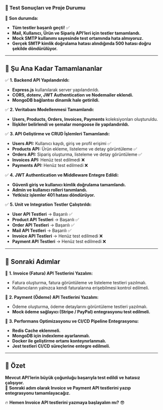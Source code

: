 ### **📌 Test Sonuçları ve Proje Durumu**
📌 **Son durumda:**
- **Tüm testler başarılı geçti!** ✅  
- **Mail, Kullanıcı, Ürün ve Sipariş API’leri için testler tamamlandı.**  
- **Mock SMTP kullanımı sayesinde test ortamında hata almıyoruz.**  
- **Gerçek SMTP kimlik doğrulama hatası alındığında 500 hatası doğru şekilde döndürülüyor.**  

---

## **📌 Şu Ana Kadar Tamamlananlar**
✅ **1. Backend API Yapılandırıldı:**  
   - **Express.js** kullanılarak server yapılandırıldı.
   - **CORS, dotenv, JWT Authentication ve Nodemailer eklendi.**
   - **MongoDB bağlantısı dinamik hale getirildi.**  

✅ **2. Veritabanı Modellenmesi Tamamlandı:**  
   - **Users, Products, Orders, Invoices, Payments** koleksiyonları oluşturuldu.
   - **İlişkiler belirlendi ve şemalar mongoose ile yapılandırıldı.**  

✅ **3. API Geliştirme ve CRUD İşlemleri Tamamlandı:**  
   - **Users API:** Kullanıcı kaydı, giriş ve profil erişimi ✅  
   - **Products API:** Ürün ekleme, listeleme ve detay görüntüleme ✅  
   - **Orders API:** Sipariş oluşturma, listeleme ve detay görüntüleme ✅  
   - **Invoices API:** Henüz test edilmedi ❌  
   - **Payments API:** Henüz test edilmedi ❌  

✅ **4. JWT Authentication ve Middleware Entegre Edildi:**  
   - **Güvenli giriş ve kullanıcı kimlik doğrulama tamamlandı.**  
   - **Admin ve kullanıcı rolleri tanımlandı.**  
   - **Yetkisiz işlemler 401 hatası döndürüyor.**  

✅ **5. Unit ve Integration Testler Çalıştırıldı:**  
   - **User API Testleri** → Başarılı ✅  
   - **Product API Testleri** → Başarılı ✅  
   - **Order API Testleri** → Başarılı ✅  
   - **Mail API Testleri** → Başarılı ✅  
   - **Invoice API Testleri** → Henüz test edilmedi ❌  
   - **Payment API Testleri** → Henüz test edilmedi ❌  

---

## **📌 Sonraki Adımlar**
🔹 **1. Invoice (Fatura) API Testlerini Yazalım:**  
   - Fatura oluşturma, fatura görüntüleme ve listeleme testleri yazılmalı.  
   - Kullanıcıların yalnızca kendi faturalarına erişebilmesi kontrol edilmeli.  

🔹 **2. Payment (Ödeme) API Testlerini Yazalım:**  
   - Ödeme oluşturma, ödeme detaylarını görüntüleme testleri yazılmalı.  
   - **Mock ödeme sağlayıcı (Stripe / PayPal) entegrasyonu test edilmeli.**  

🔹 **3. Performans Optimizasyonu ve CI/CD Pipeline Entegrasyonu:**  
   - **Redis Cache eklenmeli.**  
   - **MongoDB için indexleme ayarlanmalı.**  
   - **Docker ile geliştirme ortamı konteynırlanmalı.**  
   - **Jest testleri CI/CD süreçlerine entegre edilmeli.**  

---

## **📌 Özet**
**Mevcut API’lerin büyük çoğunluğu başarıyla test edildi ve hatasız çalışıyor.**  
🚀 **Sonraki adım olarak Invoice ve Payment API testlerini yazıp entegrasyonu tamamlayacağız.**  

🔥 **Hemen Invoice API testlerini yazmaya başlayalım mı?** 😎